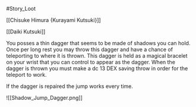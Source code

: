 #Story_Loot 

[[Chisuke Himura {Kurayami Kutsuki}]]

[[Daiki Kutsuki]]


You posses a thin dagger that seems to be made of shadows you can hold. Once per long rest you may throw this dagger and have a chance of teleporting to where it is thrown. This dagger is held as a magical bracelet on your wrist that you can control to appear as the dagger. When the dagger is thrown you must make a dc 13 DEX saving throw in order for the teleport to work.

If the dagger is repaired the jump works every time.












![[Shadow_Jump_Dagger.png]]
